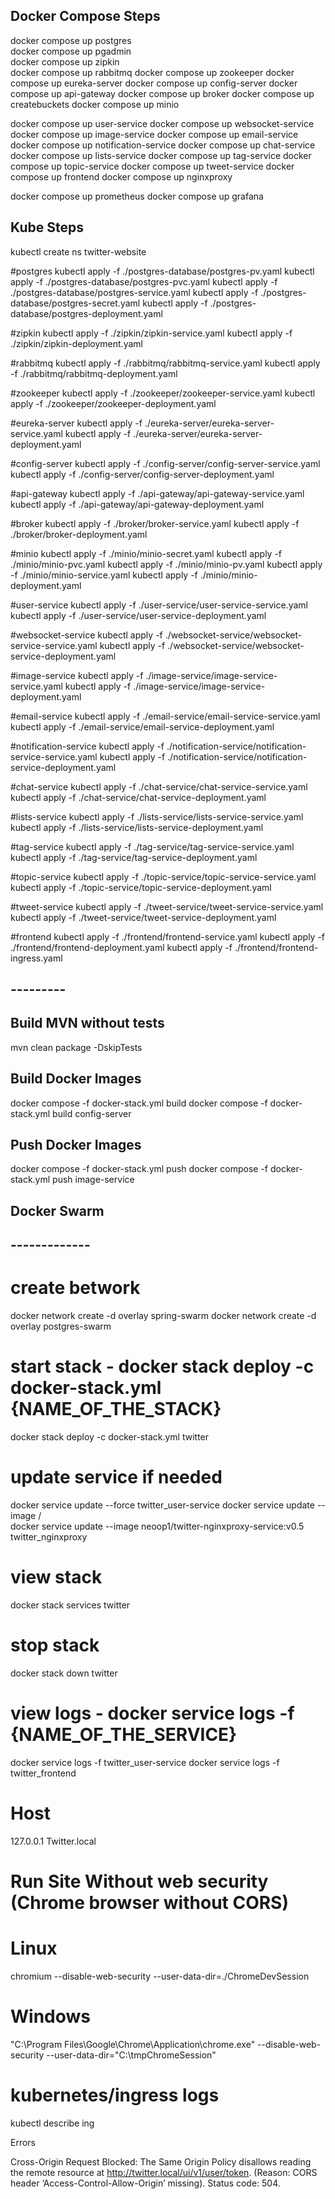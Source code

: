 ## Docker Compose Steps
docker compose up postgres  
docker compose up pgadmin  
docker compose up zipkin  
docker compose up rabbitmq
docker compose up zookeeper
docker compose up eureka-server
docker compose up config-server
docker compose up api-gateway
docker compose up broker
docker compose up createbuckets
docker compose up minio

docker compose up user-service
docker compose up websocket-service
docker compose up image-service 
docker compose up email-service
docker compose up notification-service
docker compose up chat-service
docker compose up lists-service
docker compose up tag-service
docker compose up topic-service
docker compose up tweet-service
docker compose up frontend
docker compose up nginxproxy 

docker compose up prometheus
docker compose up grafana


## Kube Steps
kubectl create ns twitter-website

#postgres
kubectl apply -f ./postgres-database/postgres-pv.yaml
kubectl apply -f ./postgres-database/postgres-pvc.yaml
kubectl apply -f ./postgres-database/postgres-service.yaml
kubectl apply -f ./postgres-database/postgres-secret.yaml
kubectl apply -f ./postgres-database/postgres-deployment.yaml

#zipkin
kubectl apply -f ./zipkin/zipkin-service.yaml
kubectl apply -f ./zipkin/zipkin-deployment.yaml

#rabbitmq
kubectl apply -f ./rabbitmq/rabbitmq-service.yaml
kubectl apply -f ./rabbitmq/rabbitmq-deployment.yaml

#zookeeper
kubectl apply -f ./zookeeper/zookeeper-service.yaml
kubectl apply -f ./zookeeper/zookeeper-deployment.yaml


#eureka-server
kubectl apply -f ./eureka-server/eureka-server-service.yaml
kubectl apply -f ./eureka-server/eureka-server-deployment.yaml

#config-server
kubectl apply -f ./config-server/config-server-service.yaml
kubectl apply -f ./config-server/config-server-deployment.yaml


#api-gateway
kubectl apply -f ./api-gateway/api-gateway-service.yaml
kubectl apply -f ./api-gateway/api-gateway-deployment.yaml


#broker
kubectl apply -f ./broker/broker-service.yaml
kubectl apply -f ./broker/broker-deployment.yaml

#minio
kubectl apply -f ./minio/minio-secret.yaml
kubectl apply -f ./minio/minio-pvc.yaml
kubectl apply -f ./minio/minio-pv.yaml
kubectl apply -f ./minio/minio-service.yaml
kubectl apply -f ./minio/minio-deployment.yaml



#user-service
kubectl apply -f ./user-service/user-service-service.yaml
kubectl apply -f ./user-service/user-service-deployment.yaml

#websocket-service
kubectl apply -f ./websocket-service/websocket-service-service.yaml
kubectl apply -f ./websocket-service/websocket-service-deployment.yaml

#image-service 
kubectl apply -f ./image-service/image-service-service.yaml
kubectl apply -f ./image-service/image-service-deployment.yaml

#email-service
kubectl apply -f ./email-service/email-service-service.yaml
kubectl apply -f ./email-service/email-service-deployment.yaml

#notification-service
kubectl apply -f ./notification-service/notification-service-service.yaml
kubectl apply -f ./notification-service/notification-service-deployment.yaml

#chat-service
kubectl apply -f ./chat-service/chat-service-service.yaml
kubectl apply -f ./chat-service/chat-service-deployment.yaml

#lists-service
kubectl apply -f ./lists-service/lists-service-service.yaml
kubectl apply -f ./lists-service/lists-service-deployment.yaml

#tag-service
kubectl apply -f ./tag-service/tag-service-service.yaml
kubectl apply -f ./tag-service/tag-service-deployment.yaml

#topic-service
kubectl apply -f ./topic-service/topic-service-service.yaml
kubectl apply -f ./topic-service/topic-service-deployment.yaml

#tweet-service
kubectl apply -f ./tweet-service/tweet-service-service.yaml
kubectl apply -f ./tweet-service/tweet-service-deployment.yaml

#frontend
kubectl apply -f ./frontend/frontend-service.yaml
kubectl apply -f ./frontend/frontend-deployment.yaml
kubectl apply -f ./frontend/frontend-ingress.yaml

## ---------
## Build MVN without tests
mvn clean package -DskipTests

## Build Docker Images 
docker compose -f docker-stack.yml build
docker compose -f docker-stack.yml build config-server
## Push Docker Images 
docker compose -f docker-stack.yml push 
docker compose -f docker-stack.yml push image-service

## Docker Swarm 
## -------------

# create betwork 
docker network create -d overlay spring-swarm
docker network create -d overlay postgres-swarm

# start stack  - docker stack deploy -c docker-stack.yml {NAME_OF_THE_STACK}

docker stack deploy -c docker-stack.yml twitter

# update service if needed
docker service update --force twitter_user-service
docker service update --image <username>/<repo> <servicename>   
docker service update --image neoop1/twitter-nginxproxy-service:v0.5 twitter_nginxproxy 
# view stack 
docker stack services twitter

# stop stack 
docker stack down twitter


# view logs - docker service logs -f {NAME_OF_THE_SERVICE}
docker service logs -f twitter_user-service
docker service logs -f twitter_frontend

# Host
127.0.0.1 Twitter.local

# Run Site Without web security (Chrome browser without CORS)
# Linux
chromium --disable-web-security --user-data-dir=./ChromeDevSession
# Windows 
"C:\Program Files\Google\Chrome\Application\chrome.exe" --disable-web-security --user-data-dir="C:\tmpChromeSession"


# kubernetes/ingress logs

kubectl describe ing




Errors 

Cross-Origin Request Blocked: The Same Origin Policy disallows reading the remote resource at http://twitter.local/ui/v1/user/token. (Reason: CORS header ‘Access-Control-Allow-Origin’ missing). Status code: 504.